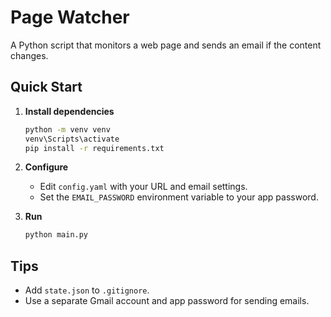 # Page Watcher

A Python script that monitors a web page and sends an email if the content changes.

## Quick Start

1. **Install dependencies**
   ```bash
   python -m venv venv
   venv\Scripts\activate
   pip install -r requirements.txt
   ```

2. **Configure**
   - Edit `config.yaml` with your URL and email settings.
   - Set the `EMAIL_PASSWORD` environment variable to your app password.

3. **Run**
   ```bash
   python main.py
   ```

## Tips

- Add `state.json` to `.gitignore`.
- Use a separate Gmail account and app password for sending emails.